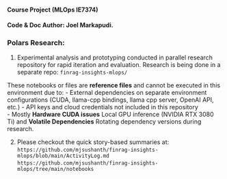 #### Course Project (MLOps IE7374)
#### Code & Doc Author: Joel Markapudi.


### Polars Research:
1. Experimental analysis and prototyping conducted in parallel research repository for rapid iteration and evaluation. Research is being done in a separate repo: `finrag-insights-mlops/`

These notebooks or files are **reference files** and cannot be executed in this environment due to:
    - External dependencies on separate environment configurations (CUDA, llama-cpp bindings, llama cpp server, OpenAI API, etc.)
    - API keys and cloud credentials not included in this repository  
    - Mostly **Hardware CUDA issues** Local GPU inference (NVIDIA RTX 3080 Ti) and **Volatile Dependencies** Rotating dependency versions during research.

2. Please checkout the quick story-based summaries at:
    `https://github.com/mjsushanth/finrag-insights-mlops/blob/main/ActivityLog.md`
    `https://github.com/mjsushanth/finrag-insights-mlops/tree/main/notebooks`


